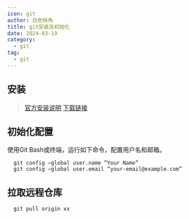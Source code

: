 ```yaml
---
icon: git
author: 白色犄角
title: git安装及初始化
date: 2024-03-19
category:
  - git
tag:
  - git
---
```


## 安装

> [官方安装说明](https://git-scm.com/book/zh/v2/%E8%B5%B7%E6%AD%A5-%E5%AE%89%E8%A3%85-Git)
> [下载链接](https://git-scm.com/downloads)

## 初始化配置

使用Git Bash或终端，运行如下命令，配置用户名和邮箱。

```shell
  git config –global user.name “Your Name”
  git config –global user.email “your-email@example.com”
```

## 拉取远程仓库

```shell
  git pull origin xx
```
